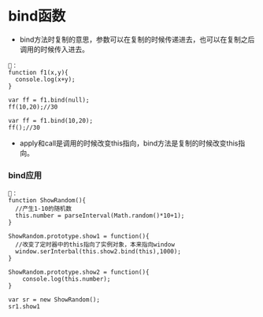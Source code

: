 # bind函数
- bind方法时复制的意思，参数可以在复制的时候传递进去，也可以在复制之后调用的时候传入进去。

```
🌰：
function f1(x,y){
  console.log(x+y);
} 

var ff = f1.bind(null);
ff(10,20);//30

var ff = f1.bind(10,20);
ff();//30
``` 
- apply和call是调用的时候改变this指向，bind方法是复制的时候改变this指向。

### bind应用
```
🌰：
function ShowRandom(){
  //产生1-10的随机数
  this.number = parseInterval(Math.random()*10+1);
}

ShowRandom.prototype.show1 = function(){
  //改变了定时器中的this指向了实例对象，本来指向window
  window.serInterbal(this.show2.bind(this),1000);
}

ShowRandom.prototype.show2 = function(){
    console.log(this.number);
}

var sr = new ShowRandom();
sr1.show1
```
 
